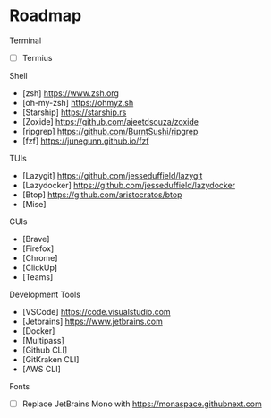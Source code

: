 # Roadmap

Terminal
- [ ] Termius

Shell

- [zsh] https://www.zsh.org
- [oh-my-zsh] https://ohmyz.sh
- [Starship] https://starship.rs
- [Zoxide] https://github.com/ajeetdsouza/zoxide
- [ripgrep] https://github.com/BurntSushi/ripgrep
- [fzf] https://junegunn.github.io/fzf

TUIs
- [Lazygit] https://github.com/jesseduffield/lazygit
- [Lazydocker] https://github.com/jesseduffield/lazydocker
- [Btop] https://github.com/aristocratos/btop
- [Mise]

GUIs
- [Brave]
- [Firefox]
- [Chrome]
- [ClickUp]
- [Teams]

Development Tools

- [VSCode] https://code.visualstudio.com
- [Jetbrains] https://www.jetbrains.com
- [Docker]
- [Multipass]
- [Github CLI]
- [GitKraken CLI]
- [AWS CLI]

Fonts

- [ ] Replace JetBrains Mono with https://monaspace.githubnext.com